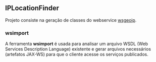 ## IPLocationFinder
Projeto consiste na geração de classes do webservice [wsgeoip](http://wsgeoip.lavasoft.com/ipservice.asmx).
### wsimport

A ferramenta **wsimport** é usada para analisar um arquivo WSDL (Web Services Description Language) existente e gerar arquivos necessários (artefatos JAX-WS) para que o cliente acesse os serviços publicados. 
